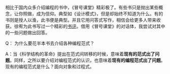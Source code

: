 相比于国内众多介绍编程的书中，《冒号课堂》精彩极了。有些书只是抛出某些概念，让你照做，成为信仰。典型如《设计模式》，但是却始终不知道为什么。有的书则是授人以渔，此书便是典型。并且它用问答式写作，相信会给更多人带来收获。徐宥为此书写过一个精彩的[书评](https://book.douban.com/review/4876348/)。借用《冒号课堂》的对话体，我尝试对其中的一些问题做出回答。

Q： 为什么要花半本书去介绍各种编程范式？

A：当《科学结构的革命》提出在范式间转移的时候，意味着**现有的范式出了问题**。同样，之所以要介绍对编程范式的认识，也意味着**现有的编程范式出了问题**。现有的编程范式是什么？面向对象和过程式。

